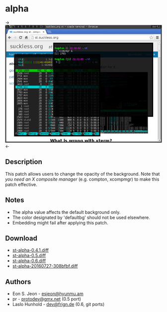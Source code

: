 alpha
=====

->[![Screenshot](st-alpha-s.png)](st-alpha.png)<-

Description
-----------

This patch allows users to change the opacity of the background.
Note that *you need an X composite manager* (e.g. compton, xcompmgr) to
make this patch effective.

Notes
-----

 - The alpha value affects the default background only.
 - The color designated by 'defaultbg' should not be used elsewhere.
 - Embedding might fail after applying this patch.

Download
--------

 * [st-alpha-0.4.1.diff](st-alpha-0.4.1.diff)
 * [st-alpha-0.5.diff](st-alpha-0.5.diff)
 * [st-alpha-0.6.diff](st-alpha-0.6.diff)
 * [st-alpha-20160727-308bfbf.diff](st-alpha-20160727-308bfbf.diff)

Authors
-------

 * Eon S. Jeon - <esjeon@hyunmu.am>
 * pr - <protodev@gmx.net> (0.5 port)
 * Laslo Hunhold - <dev@frign.de> (0.6, git ports)
